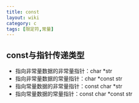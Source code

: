 ```yaml
---
title: const
layout: wiki
category: c
tags: [限定符,常量]
---
```


## const与指针传递类型

* 指向非常量数据的非常量指针：char \*str
* 指向非常量数据的常量指针：char \*const str
* 指向常量数据的非常量指针：const char \*str
* 指向常量数据的常量指针：const char \*const str